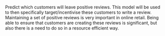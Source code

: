Predict which customers will leave positive reviews. This model will be used to then specifically target/incentivise these customers to write a review. Maintaining a set of positive reviews is very important in online retail. Being able to ensure that customers are creating these reviews is significant, but also there is a need to do so in a resource efficient way.
